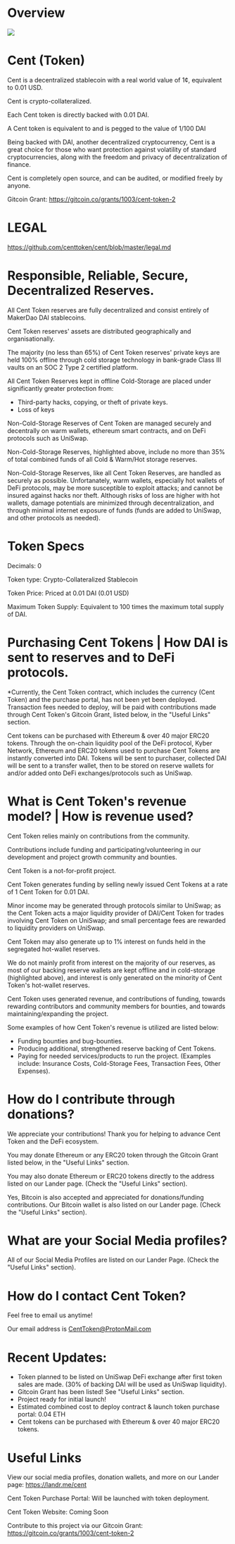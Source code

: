 # Overview

![](https://i.imgur.com/comIPd8.png)

# Cent (Token)

Cent is a decentralized stablecoin with a real world value of 1¢, equivalent to 0.01 USD.

Cent is crypto-collateralized.

Each Cent token is directly backed with 0.01 DAI.

A Cent token is equivalent to and is pegged to the value of 1/100 DAI

Being backed with DAI, another decentralized cryptocurrency, Cent is a great choice for those who want protection against volatility of standard cryptocurrencies, along with the freedom and privacy of decentralization of finance.

Cent is completely open source, and can be audited, or modified freely by anyone.

Gitcoin Grant: https://gitcoin.co/grants/1003/cent-token-2

# LEGAL

https://github.com/centtoken/cent/blob/master/legal.md

# Responsible, Reliable, Secure, Decentralized Reserves.

All Cent Token reserves are fully decentralized and consist entirely of MakerDao DAI stablecoins.

Cent Token reserves' assets are distributed geographically and organisationally.

The majority (no less than 65%) of Cent Token reserves' private keys are held 100% offline through cold storage technology in bank-grade Class III vaults on an SOC 2 Type 2 certified platform.

All Cent Token Reserves kept in offline Cold-Storage are placed under significantly greater protection from:
 - Third-party hacks, copying, or theft of private keys.
 - Loss of keys
 
 Non-Cold-Storage Reserves of Cent Token are managed securely and decentrally on warm wallets, ethereum smart contracts, and on DeFi protocols such as UniSwap.
 
 Non-Cold-Storage Reserves, highlighted above, include no more than 35% of total combined funds of all Cold & Warm/Hot storage reserves.
 
 Non-Cold-Storage Reserves, like all Cent Token Reserves, are handled as securely as possible. 
 Unfortanately, warm wallets, especially hot wallets of DeFi protocols, may be more susceptible to exploit attacks; and cannot be insured against hacks nor theft. Although risks of loss are higher with hot wallets, damage potentials are minimized through decentralization, and through minimal internet exposure of funds (funds are added to UniSwap, and other protocols as needed).

# Token Specs

Decimals: 0

Token type: Crypto-Collateralized Stablecoin

Token Price: Priced at 0.01 DAI (0.01 USD)

Maximum Token Supply: Equivalent to 100 times the maximum total supply of DAI.

# Purchasing Cent Tokens | How DAI is sent to reserves and to DeFi protocols.

*Currently, the Cent Token contract, which includes the currency (Cent Token) and the purchase portal, has not been yet been deployed. Transaction fees needed to deploy, will be paid with contributions made through Cent Token's Gitcoin Grant, listed below, in the "Useful Links" section.

Cent tokens can be purchased with Ethereum & over 40 major ERC20 tokens.
Through the on-chain liquidity pool of the DeFi protocol, Kyber Network, Ethereum and ERC20 tokens used to purchase Cent Tokens are instantly converted into DAI.
Tokens will be sent to purchaser, collected DAI will be sent to a transfer wallet, then to be stored on reserve wallets for and/or added onto DeFi exchanges/protocols such as UniSwap.

# What is Cent Token's revenue model? | How is revenue used?

Cent Token relies mainly on contributions from the community.

Contributions include funding and participating/volunteering in our development and project growth community and bounties.

Cent Token is a not-for-profit project.

Cent Token generates funding by selling newly issued Cent Tokens at a rate of 1 Cent Token for 0.01 DAI.

Minor income may be generated through protocols similar to UniSwap; as the Cent Token acts a major liquidity provider of DAI/Cent Token for trades involving Cent Token on UniSwap; and small percentage fees are rewarded to liquidity providers on UniSwap.

Cent Token may also generate up to 1% interest on funds held in the segregated hot-wallet reserves.

We do not mainly profit from interest on the majority of our reserves, as most of our backing reserve wallets are kept offline and in cold-storage (highlighted above), and interest is only generated on the minority of Cent Token's hot-wallet reserves.

Cent Token uses generated revenue, and contributions of funding, towards rewarding contributors and community members for bounties, and towards maintaining/expanding the project.

Some examples of how Cent Token's revenue is utilized are listed below:

- Funding bounties and bug-bounties.
- Producing additional, strengthened reserve backing of Cent Tokens.
- Paying for needed services/products to run the project. (Examples include: Insurance Costs, Cold-Storage Fees, Transaction Fees, Other Expenses).


# How do I contribute through donations?

We appreciate your contributions! Thank you for helping to advance Cent Token and the DeFi ecosystem.

You may donate Ethereum or any ERC20 token through the Gitcoin Grant listed below, in the "Useful Links" section.

You may also donate Ethereum or ERC20 tokens directly to the address listed on our Lander page. (Check the "Useful Links" section).

Yes, Bitcoin is also accepted and appreciated for donations/funding contributions. 
Our Bitcoin wallet is also listed on our Lander page. (Check the "Useful Links" section).

# What are your Social Media profiles?

All of our Social Media Profiles are listed on our Lander Page. (Check the "Useful Links" section).

# How do I contact Cent Token?

Feel free to email us anytime!

Our email address is CentToken@ProtonMail.com


# Recent Updates:

- Token planned to be listed on UniSwap DeFi exchange after first token sales are made. (30% of backing DAI will be used as UniSwap liquidity).
- Gitcoin Grant has been listed! See "Useful Links" section.
- Project ready for initial launch!
- Estimated combined cost to deploy contract & launch token purchase portal: 0.04 ETH
- Cent tokens can be purchased with Ethereum & over 40 major ERC20 tokens.

# Useful Links

View our social media profiles, donation wallets, and more on our Lander page: https://landr.me/cent

Cent Token Purchase Portal: Will be launched with token deployment.

Cent Token Website: Coming Soon

Contribute to this project via our Gitcoin Grant: https://gitcoin.co/grants/1003/cent-token-2

